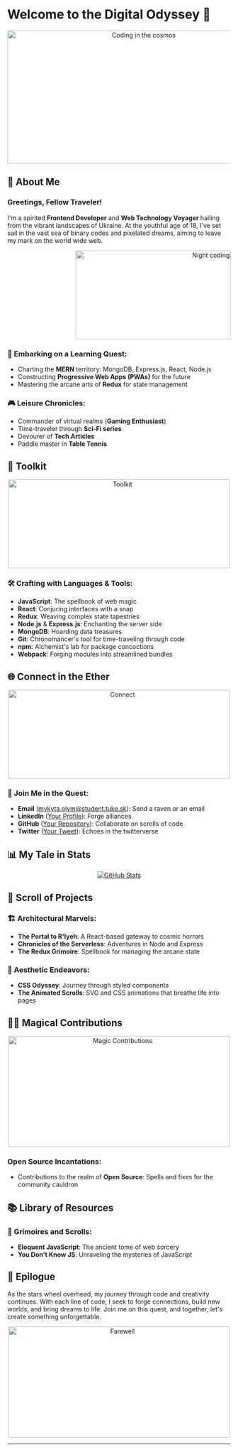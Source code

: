 # Welcome to the Digital Odyssey 🚀

<div align="center">
  <img src="https://media.giphy.com/media/QssGEmpkyEOhBCb7e1/giphy.gif" alt="Coding in the cosmos" width="600" height="300">
</div>

## 📖 About Me

### Greetings, Fellow Traveler!

I'm a spirited **Frontend Developer** and **Web Technology Voyager** hailing from the vibrant landscapes of Ukraine. At the youthful age of 18, I've set sail in the vast sea of binary codes and pixelated dreams, aiming to leave my mark on the world wide web.

<div align="right">
  <img src="https://media.giphy.com/media/ln7z2eWriiQAllfVcn/giphy.gif" alt="Night coding" height="200" width="350">
</div>

### 🌱 Embarking on a Learning Quest:
- Charting the **MERN** territory: MongoDB, Express.js, React, Node.js
- Constructing **Progressive Web Apps (PWAs)** for the future
- Mastering the arcane arts of **Redux** for state management

### 🎮 Leisure Chronicles:
- Commander of virtual realms (**Gaming Enthusiast**)
- Time-traveler through **Sci-Fi series**
- Devourer of **Tech Articles**
- Paddle master in **Table Tennis**

## 🧰 Toolkit

<div align="center">
  <img src="https://media.giphy.com/media/iY8CRBdQXODJSCERIr/giphy.gif" alt="Toolkit" width="500" height="200">
</div>

### 🛠 Crafting with Languages & Tools:
- **JavaScript**: The spellbook of web magic
- **React**: Conjuring interfaces with a snap
- **Redux**: Weaving complex state tapestries
- **Node.js** & **Express.js**: Enchanting the server side
- **MongoDB**: Hoarding data treasures
- **Git**: Chronomancer's tool for time-traveling through code
- **npm**: Alchemist's lab for package concoctions
- **Webpack**: Forging modules into streamlined bundles

## 🌐 Connect in the Ether

<div align="center">
  <img src="https://media.giphy.com/media/Wn74RUT0vjnoU98Hnt/giphy.gif" alt="Connect" width="500" height="200">
</div>

### 🤝 Join Me in the Quest:
- **Email** ([mykyta.olym@student.tuke.sk](mykyta.olym@student.tuke.sk)): Send a raven or an email
- **LinkedIn** ([Your Profile](https://www.linkedin.com/in/your-linkedin-id/)): Forge alliances
- **GitHub** ([Your Repository](https://github.com/your-github-username)): Collaborate on scrolls of code
- **Twitter** ([Your Tweet](https://twitter.com/your-twitter-handle)): Echoes in the twitterverse

## 📊 My Tale in Stats

<div align="center">
  <a href="https://github.com/anuraghazra/github-readme-stats">
    <img src="https://github-readme-stats.vercel.app/api?username=VetteIT&show_icons=true&theme=radical" alt="GitHub Stats">
  </a>
</div>

## 📜 Scroll of Projects

### 🏗️ Architectural Marvels:
- **The Portal to R'lyeh**: A React-based gateway to cosmic horrors
- **Chronicles of the Serverless**: Adventures in Node and Express
- **The Redux Grimoire**: Spellbook for managing the arcane state

### 🎨 Aesthetic Endeavors:
- **CSS Odyssey**: Journey through styled components
- **The Animated Scrolls**: SVG and CSS animations that breathe life into pages

## 🧙‍♂️ Magical Contributions

<div align="center">
  <img src="https://media.giphy.com/media/H4DjXQXamtTiIuCcRU/giphy.gif" alt="Magic Contributions" width="500" height="250">
</div>

### Open Source Incantations:
- Contributions to the realm of **Open Source**: Spells and fixes for the community cauldron

## 📚 Library of Resources

### 📖 Grimoires and Scrolls:
- **Eloquent JavaScript**: The ancient tome of web sorcery
- **You Don't Know JS**: Unraveling the mysteries of JavaScript

## 🌟 Epilogue

As the stars wheel overhead, my journey through code and creativity continues. With each line of code, I seek to forge connections, build new worlds, and bring dreams to life. Join me on this quest, and together, let's create something unforgettable.

<div align="center">
  <img src="https://media.giphy.com/media/XAmGknqVQYB2xwq9pm/giphy.gif" alt="Farewell" width="500" height="250">
</div>

*************************
